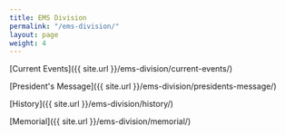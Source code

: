 ```yaml
---
title: EMS Division
permalink: "/ems-division/"
layout: page
weight: 4
---
```


[Current Events]({{ site.url }}/ems-division/current-events/)

[President's Message]({{ site.url }}/ems-division/presidents-message/)

[History]({{ site.url }}/ems-division/history/)

[Memorial]({{ site.url }}/ems-division/memorial/)
